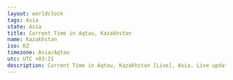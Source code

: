 ```yaml
---
layout: worldclock
tags: Asia
state: Asia
title: Current Time in Aqtau, Kazakhstan
name: Kazakhstan
iso: KZ
timezone: Asia/Aqtau
utc: UTC +03:21
description: Current Time in Aqtau, Kazakhstan [Live], Asia. Live update now time in Aqtau, timezone Asia/Aqtau, UTC +03:21, Country ISO code & Current Local Time.
---
```


